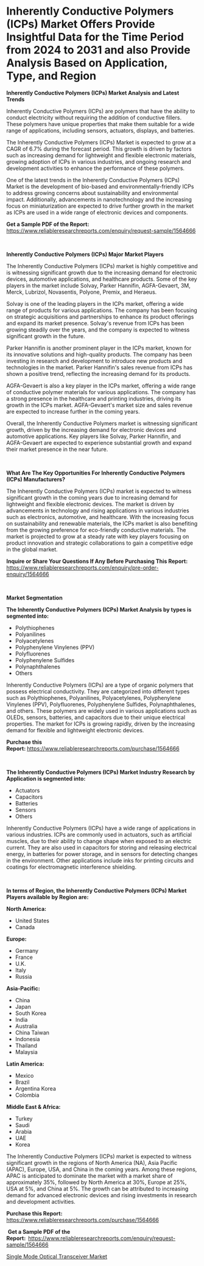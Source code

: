<p><h1>Inherently Conductive Polymers (ICPs) Market Offers Provide Insightful Data for the Time Period from 2024 to 2031 and also Provide Analysis Based on Application, Type, and Region</h1></p><p><strong>Inherently Conductive Polymers (ICPs) Market Analysis and Latest Trends</strong></p>
<p><p>Inherently Conductive Polymers (ICPs) are polymers that have the ability to conduct electricity without requiring the addition of conductive fillers. These polymers have unique properties that make them suitable for a wide range of applications, including sensors, actuators, displays, and batteries.</p><p>The Inherently Conductive Polymers (ICPs) Market is expected to grow at a CAGR of 6.7% during the forecast period. This growth is driven by factors such as increasing demand for lightweight and flexible electronic materials, growing adoption of ICPs in various industries, and ongoing research and development activities to enhance the performance of these polymers.</p><p>One of the latest trends in the Inherently Conductive Polymers (ICPs) Market is the development of bio-based and environmentally-friendly ICPs to address growing concerns about sustainability and environmental impact. Additionally, advancements in nanotechnology and the increasing focus on miniaturization are expected to drive further growth in the market as ICPs are used in a wide range of electronic devices and components.</p></p>
<p><strong>Get a Sample PDF of the Report:&nbsp;</strong> <a href="https://www.reliableresearchreports.com/enquiry/request-sample/1564666">https://www.reliableresearchreports.com/enquiry/request-sample/1564666</a></p>
<p>&nbsp;</p>
<p><strong>Inherently Conductive Polymers (ICPs) Major Market Players</strong></p>
<p><p>The Inherently Conductive Polymers (ICPs) market is highly competitive and is witnessing significant growth due to the increasing demand for electronic devices, automotive applications, and healthcare products. Some of the key players in the market include Solvay, Parker Hannifin, AGFA-Gevaert, 3M, Merck, Lubrizol, Novasentis, Polyone, Premix, and Heraeus.</p><p>Solvay is one of the leading players in the ICPs market, offering a wide range of products for various applications. The company has been focusing on strategic acquisitions and partnerships to enhance its product offerings and expand its market presence. Solvay's revenue from ICPs has been growing steadily over the years, and the company is expected to witness significant growth in the future.</p><p>Parker Hannifin is another prominent player in the ICPs market, known for its innovative solutions and high-quality products. The company has been investing in research and development to introduce new products and technologies in the market. Parker Hannifin's sales revenue from ICPs has shown a positive trend, reflecting the increasing demand for its products.</p><p>AGFA-Gevaert is also a key player in the ICPs market, offering a wide range of conductive polymer materials for various applications. The company has a strong presence in the healthcare and printing industries, driving its growth in the ICPs market. AGFA-Gevaert's market size and sales revenue are expected to increase further in the coming years.</p><p>Overall, the Inherently Conductive Polymers market is witnessing significant growth, driven by the increasing demand for electronic devices and automotive applications. Key players like Solvay, Parker Hannifin, and AGFA-Gevaert are expected to experience substantial growth and expand their market presence in the near future.</p></p>
<p>&nbsp;</p>
<p><strong>What Are The Key Opportunities For Inherently Conductive Polymers (ICPs) Manufacturers?</strong></p>
<p><p>The Inherently Conductive Polymers (ICPs) market is expected to witness significant growth in the coming years due to increasing demand for lightweight and flexible electronic devices. The market is driven by advancements in technology and rising applications in various industries such as electronics, automotive, and healthcare. With the increasing focus on sustainability and renewable materials, the ICPs market is also benefiting from the growing preference for eco-friendly conductive materials. The market is projected to grow at a steady rate with key players focusing on product innovation and strategic collaborations to gain a competitive edge in the global market.</p></p>
<p><strong>Inquire or Share Your Questions If Any Before Purchasing This Report:</strong> <a href="https://www.reliableresearchreports.com/enquiry/pre-order-enquiry/1564666">https://www.reliableresearchreports.com/enquiry/pre-order-enquiry/1564666</a></p>
<p>&nbsp;</p>
<p><strong>Market Segmentation</strong></p>
<p><strong>The Inherently Conductive Polymers (ICPs) Market Analysis by types is segmented into:</strong></p>
<p><ul><li>Polythiophenes</li><li>Polyanilines</li><li>Polyacetylenes</li><li>Polyphenylene Vinylenes (PPV)</li><li>Polyfluorenes</li><li>Polyphenylene Sulfides</li><li>Polynaphthalenes</li><li>Others</li></ul></p>
<p><p>Inherently Conductive Polymers (ICPs) are a type of organic polymers that possess electrical conductivity. They are categorized into different types such as Polythiophenes, Polyanilines, Polyacetylenes, Polyphenylene Vinylenes (PPV), Polyfluorenes, Polyphenylene Sulfides, Polynaphthalenes, and others. These polymers are widely used in various applications such as OLEDs, sensors, batteries, and capacitors due to their unique electrical properties. The market for ICPs is growing rapidly, driven by the increasing demand for flexible and lightweight electronic devices.</p></p>
<p><strong>Purchase this Report:&nbsp;</strong><a href="https://www.reliableresearchreports.com/purchase/1564666">https://www.reliableresearchreports.com/purchase/1564666</a></p>
<p>&nbsp;</p>
<p><strong>The Inherently Conductive Polymers (ICPs) Market Industry Research by Application is segmented into:</strong></p>
<p><ul><li>Actuators</li><li>Capacitors</li><li>Batteries</li><li>Sensors</li><li>Others</li></ul></p>
<p><p>Inherently Conductive Polymers (ICPs) have a wide range of applications in various industries. ICPs are commonly used in actuators, such as artificial muscles, due to their ability to change shape when exposed to an electric current. They are also used in capacitors for storing and releasing electrical energy, in batteries for power storage, and in sensors for detecting changes in the environment. Other applications include inks for printing circuits and coatings for electromagnetic interference shielding.</p></p>
<p>&nbsp;</p>
<p><strong>In terms of Region, the Inherently Conductive Polymers (ICPs) Market Players available by Region are:</strong></p>
<p>
    <p> <strong> North America: </strong>
        <ul>
            <li>United States</li>
            <li>Canada</li>
        </ul>
        </p> 
    <p> <strong> Europe: </strong>
        <ul>
            <li>Germany</li>
            <li>France</li>
            <li>U.K.</li>
            <li>Italy</li>
            <li>Russia</li>
        </ul>
        </p> 
    <p> <strong> Asia-Pacific: </strong>
        <ul>
            <li>China</li>
            <li>Japan</li>
            <li>South Korea</li>
            <li>India</li>
            <li>Australia</li>
            <li>China Taiwan</li>
            <li>Indonesia</li>
            <li>Thailand</li>
            <li>Malaysia</li>
        </ul>
        </p> 
    <p> <strong> Latin America: </strong>
        <ul>
            <li>Mexico</li>
            <li>Brazil</li>
            <li>Argentina Korea</li>
            <li>Colombia</li>
        </ul>
        </p> 
    <p> <strong> Middle East & Africa: </strong>
        <ul>
            <li>Turkey</li>
            <li>Saudi</li>
            <li>Arabia</li>
            <li>UAE</li>
            <li>Korea</li>
        </ul>
    </p>
    </p>
<p><p>The Inherently Conductive Polymers (ICPs) market is expected to witness significant growth in the regions of North America (NA), Asia Pacific (APAC), Europe, USA, and China in the coming years. Among these regions, APAC is anticipated to dominate the market with a market share of approximately 35%, followed by North America at 30%, Europe at 25%, USA at 5%, and China at 5%. The growth can be attributed to increasing demand for advanced electronic devices and rising investments in research and development activities.</p></p>
<p><strong>Purchase this Report: </strong><a href="https://www.reliableresearchreports.com/purchase/1564666">https://www.reliableresearchreports.com/purchase/1564666</a></p>
<p>&nbsp;<strong>Get a Sample PDF of the Report:&nbsp;&nbsp;</strong><a href="https://www.reliableresearchreports.com/enquiry/request-sample/1564666">https://www.reliableresearchreports.com/enquiry/request-sample/1564666</a></p>
<p><strong></strong></p>
<p><p><a href="https://chivalrous-flock-a86.notion.site/Single-Mode-Optical-Transceiver-Market-Provides-Detailed-Segmentation-of-this-Market-based-on-Type--ef3c6e643dfe4287b8e1587c6d922d5f">Single Mode Optical Transceiver Market</a></p></p>